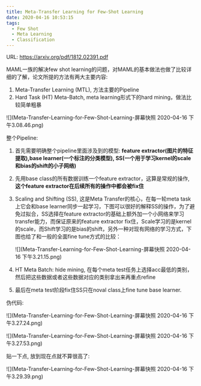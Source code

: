 ```yaml
---
title: Meta-Transfer Learning for Few-Shot Learning
date: 2020-04-16 10:53:15
tags:
  - Few Shot
  - Meta Learning
  - Classification
---
```

URL: https://arxiv.org/pdf/1812.02391.pdf

MAML一族的解决few shot learning的问题，对MAML的基本做法也做了比较详细的了解，论文所提的方法有两大主要内容:
1. Meta-Transfer Learning (MTL), 方法主要的Pipeline
2. Hard Task (HT) Meta-Batch, meta learning形式下的hard mining，做法比较简单粗暴

![](Meta-Transfer-Learning-for-Few-Shot-Learning-屏幕快照 2020-04-16 下午3.08.46.png)

整个Pipeline:
1. 首先需要明确整个pipeline里面涉及到的模型: **feature extractor(图片的特征提取),base learner(一个标注的分类模型), SS(一个用于学习kernel的scale和bias的shift的小子网络)**
2. 先用base class的所有数据训练一个feature extractor，这算是常规的操作, **这个feature extractor在后续所有的操作中都会被fix住**
3. Scaling and Shifting (SS), 这是Meta Transfer的核心，在每一轮meta task上它会和base learner同步一起学习，下图可以很好的解释SS的操作，为了避免过拟合，SS选择在feature extractor的基础上额外加一个小网络来学习transfer能力，而保证原来的feature extractor fix住，Scale学习的是kernel的scale，而Shift学习的是bias的shift，另外一种对现有网络的学习方式，下图也给了和一般的全面fine tune方式的比较：

    ![](Meta-Transfer-Learning-for-Few-Shot-Learning-屏幕快照 2020-04-16 下午3.21.15.png)

4. HT Meta Batch: hide mining, 在每个meta test任务上选择acc最低的类别，然后把这些数据或者这些数据对应的类别拿出来再重点refine
5. 最后在meta test阶段fix住SS只在noval class上fine tune base learner.

伪代码:

![](Meta-Transfer-Learning-for-Few-Shot-Learning-屏幕快照 2020-04-16 下午3.27.24.png)

![](Meta-Transfer-Learning-for-Few-Shot-Learning-屏幕快照 2020-04-16 下午3.27.53.png)

贴一下点, 放到现在点就不算很高了:

![](Meta-Transfer-Learning-for-Few-Shot-Learning-屏幕快照 2020-04-16 下午3.29.39.png)
